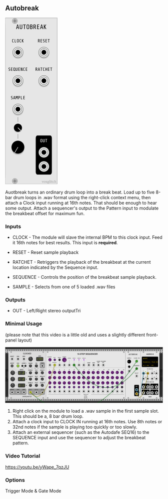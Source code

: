 ## Autobreak
![Autobreak](./autobreak-front-panel-2.png)

Auotbreak turns an ordinary drum loop into a break beat.  Load up to five 8-bar drum loops in .wav format using the right-click context menu, then attach a Clock input running at 16th notes.  That should be enough to hear some output.  Attach a sequencer's output to the Pattern input to modulate the breakbeat offset for maximum fun.

### Inputs

* CLOCK - The module will slave the internal BPM to this clock input.  Feed it 16th notes for best results.  This input is **required**.

* RESET - Reset sample playback

* RATCHET - Retriggers the playback of the breakbeat at the current location indicated by the Sequence input.

* SEQUENCE - Controls the position of the breakbeat sample playback.  

* SAMPLE - Selects from one of 5 loaded .wav files

  

### Outputs

* OUT - Left/Right stereo outputTri

### Minimal Usage

(please note that this video is a little old and uses a slightly different front-panel layout)

![Autobreak](./autobreak-patch-example-217.png)

1. Right click on the module to load a .wav sample in the first sample slot.  This should be a, 8 bar drum loop.
2. Attach a clock input to CLOCK IN running at 16th notes.  Use 8th notes or 32nd notes if the sample is playing too quickly or too slowly.
3. Attach an external sequencer (such as the Autodafe SEQ16) to the SEQUENCE input and use the sequencer to adjust the breakbeat pattern.

### Video Tutorial

https://youtu.be/yWape_7qzJU



### Options

Trigger Mode & Gate Mode